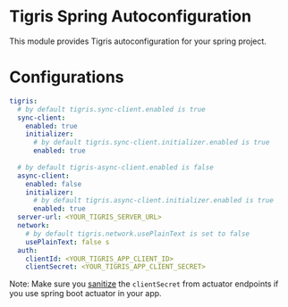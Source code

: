# Tigris Spring Autoconfiguration

This module provides Tigris autoconfiguration for your spring project. 

# Configurations

```yaml
tigris:
  # by default tigris.sync-client.enabled is true  
  sync-client:
    enabled: true
    initializer:
      # by default tigris.sync-client.initializer.enabled is true
      enabled: true 
      
  # by default tigris-async-client.enabled is false  
  async-client:
    enabled: false
    initializer:
      # by default tigris.async-client.initializer.enabled is true
      enabled: true
  server-url: <YOUR_TIGRIS_SERVER_URL>
  network:
    # by default tigris.network.usePlainText is set to false
    usePlainText: false s
  auth:
    clientId: <YOUR_TIGRIS_APP_CLIENT_ID>
    clientSecret: <YOUR_TIGRIS_APP_CLIENT_SECRET>
```

Note: Make sure you [sanitize](https://docs.spring.io/spring-boot/docs/current/reference/html/application-properties.html#appendix.application-properties) the `clientSecret` from actuator endpoints if 
you use spring boot actuator in your app.